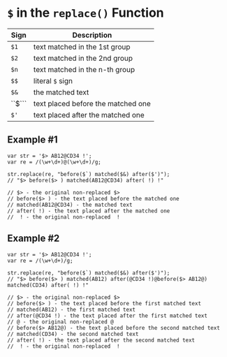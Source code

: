 # `$` in the `replace()` Function

| Sign | Description |
|------|-------------|
| `$1` | text matched in the 1st group |
| `$2` | text matched in the 2nd group |
| `$n` | text matched in the n-th group |
| `$$` | literal `$` sign |
| `$&` | the matched text |
| ``$``` | text placed before the matched one |
| `$'` | text placed after the matched one |

## Example \#1

```
var str = '$> AB12@CD34 !';
var re = /(\w+\d+)@(\w+\d+)/g;

str.replace(re, "before($`) matched($&) after($')");
// "$> before($> ) matched(AB12@CD34) after( !) !"

// $> - the original non-replaced $>
// before($> ) - the text placed before the matched one
// matched(AB12@CD34) - the matched text
// after( !) - the text placed after the matched one
//  ! - the original non-replaced  !
```

## Example \#2

```
var str = '$> AB12@CD34 !';
var re = /(\w+\d+)/g;

str.replace(re, "before($`) matched($&) after($')");
// "$> before($> ) matched(AB12) after(@CD34 !)@before($> AB12@) matched(CD34) after( !) !"

// $> - the original non-replaced $>
// before($> ) - the text placed before the first matched text
// matched(AB12) - the first matched text
// after(@CD34 !) - the text placed after the first matched text
// @ - the original non-replaced @
// before($> AB12@) - the text placed before the second matched text
// matched(CD34) - the second matched text
// after( !) - the text placed after the second matched text
//  ! - the original non-replaced  !
```
